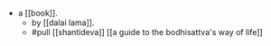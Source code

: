 - a [[book]].
  - by [[dalai lama]].
  - #pull [[shantideva]] [[a guide to the bodhisattva's way of life]]
